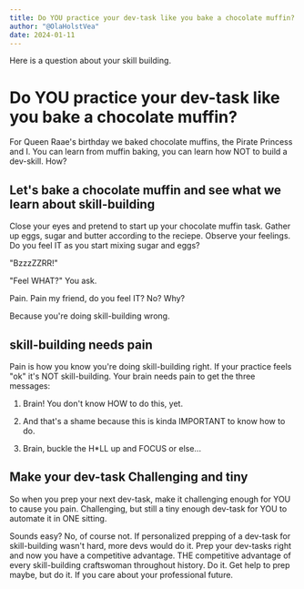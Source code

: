 ```yaml
---
title: Do YOU practice your dev-task like you bake a chocolate muffin?
author: "@OlaHolstVea"
date: 2024-01-11
---
```


Here is a question about your skill building.

# Do YOU practice your dev-task like you bake a chocolate muffin?

For Queen Raae's birthday we baked chocolate muffins, the Pirate Princess and I. You can learn from muffin baking, you can learn how NOT to build a dev-skill. How?

## Let's bake a chocolate muffin and see what we learn about skill-building

Close your eyes and pretend to start up your chocolate muffin task. Gather up eggs, sugar and butter according to the reciepe. Observe your feelings. Do you feel IT as you start mixing sugar and eggs?

"BzzzZZRR!"

"Feel WHAT?" You ask.

Pain. Pain my friend, do you feel IT? No? Why?

Because you're doing skill-building wrong.

## skill-building needs pain

Pain is how you know you're doing skill-building right. If your practice feels "ok" it's NOT skill-building. Your brain needs pain to get the three messages:

1. Brain! You don't know HOW to do this, yet.

2. And that's a shame because this is kinda IMPORTANT to know how to do.

3. Brain, buckle the H*LL up and FOCUS or else...

## Make your dev-task Challenging and tiny

So when you prep your next dev-task, make it challenging enough for YOU to cause you pain. Challenging, but still a tiny enough dev-task for YOU to automate it in ONE sitting.

Sounds easy? No, of course not. If personalized prepping of a dev-task for skill-building wasn't hard, more devs would do it. Prep your dev-tasks right and now you have a competitive advantage. THE competitive advantage of every skill-building craftswoman throughout history. Do it. Get help to prep maybe, but do it. If you care about your professional future.
